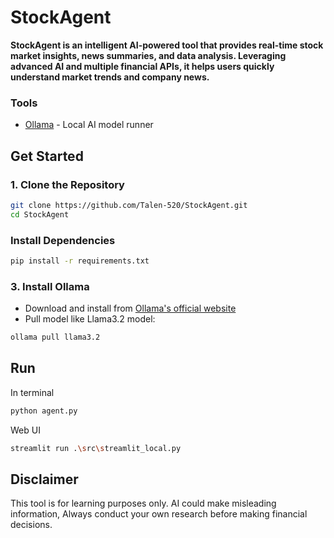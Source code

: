 # StockAgent 

**StockAgent is an intelligent AI-powered tool that provides real-time stock market insights, news summaries, and data analysis. Leveraging advanced AI and multiple financial APIs, it helps users quickly understand market trends and company news.**

### Tools 
- [Ollama](https://ollama.com/) - Local AI model runner

## Get Started

### 1. Clone the Repository
```bash
git clone https://github.com/Talen-520/StockAgent.git
cd StockAgent
```

### Install Dependencies

```bash
pip install -r requirements.txt
```

### 3. Install Ollama
- Download and install from [Ollama's official website](https://ollama.com/)
- Pull model like Llama3.2 model:
```bash
ollama pull llama3.2 
```

## Run  
In terminal
```bash
python agent.py
```
Web UI
```bash
streamlit run .\src\streamlit_local.py
```

## Disclaimer 
This tool is for learning purposes only. AI could make misleading information, Always conduct your own research before making financial decisions.
